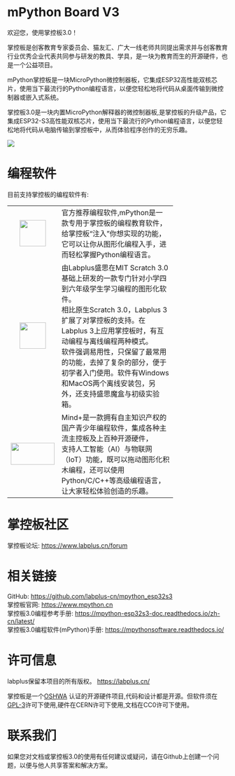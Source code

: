 # mPython Board V3

欢迎您，使用掌控板3.0！

掌控板是创客教育专家委员会、猫友汇、广大一线老师共同提出需求并与创客教育行业优秀企业代表共同参与研发的教具、学具，是一块为教育而生的开源硬件，也是一个公益项目。

mPython掌控板是一块MicroPython微控制器板，它集成ESP32高性能双核芯片，使用当下最流行的Python编程语言，以便您轻松地将代码从桌面传输到微控制器或嵌入式系统。

掌控板3.0是一块内置MicroPython解释器的微控制器板,是掌控板的升级产品，它集成ESP32-S3高性能双核芯片，使用当下最流行的Python编程语言，以便您轻松地将代码从电脑传输到掌控板中，从而体验程序创作的无穷乐趣。


![](https://mpython-esp32s3-doc.readthedocs.io/zh-cn/latest/_images/mpython_pro.png)  

# 编程软件

目前支持掌控板的编程软件有:

<table >
<tr style="height: 100px;">
<td style="width: 100px; height: 100px;"><img style="display: block; margin-left: auto; margin-right: auto;" src="http://wiki.labplus.cn/images/2/2d/MPythonX.png" width="60" height="60" /></td>
<td style="width: 247px; height: 106px;">官方推荐编程软件,mPython是一款专用于掌控板的编程教育软件，给掌控板“注入”你想实现的功能，
它可以让你从图形化编程入手，进而轻松掌握Python编程语言。</td>
</tr>
<tr style="height: 100px;">
<td style="width: 100px; height: 100px;"><img style="display: block; margin-left: auto; margin-right: auto;" src="https://www.labplus.cn/2b1507b610dd5820e815a646dd5535fb.png" width="60" height="60" /></td>
<td style="width: 247px; height: 109px;">由Labplus盛思在MIT Scratch 3.0基础上研发的一款专门针对小学四到六年级学生学习编程的图形化软件。</br>相比原生Scratch 3.0，Labplus 3扩展了对掌控板的支持。在Labplus 3上应用掌控板时，有互动编程与离线编程两种模式。</br>软件强调易用性，只保留了最常用的功能，去掉了复杂的部分，便于初学者入门使用。软件有Windows和MacOS两个离线安装包，另外，还支持盛思魔盒与初级实验箱。</td>
</tr>
<tr style="height: 100px;">
<td style="width: 100px; height: 100px;"><img style="display: block; margin-left: auto; margin-right: auto;" src="http://download3.dfrobot.com.cn/website/image/logo.png" width="100" height="50" /></td>
<td style="width: 247px; height: 109px;">Mind+是一款拥有自主知识产权的国产青少年编程软件，集成各种主流主控板及上百种开源硬件，</br>支持人工智能（AI）与物联网（IoT）功能，既可以拖动图形化积木编程，还可以使用Python/C/C++等高级编程语言，让大家轻松体验创造的乐趣。</td>
</tr>
</table>

# 掌控板社区

掌控板论坛: https://www.labplus.cn/forum


# 相关链接

GitHub: https://github.com/labplus-cn/mpython_esp32s3         <br/>
掌控板官网: https://www.mpython.cn                      <br/>
掌控板3.0编程参考手册: https://mpython-esp32s3-doc.readthedocs.io/zh-cn/latest/          <br/>
掌控板3.0编程软件(mPython)手册: https://mpythonsoftware.readthedocs.io/         <br/>

# 许可信息

labplus保留本项目的所有版权。 https://labplus.cn/


掌控板是一个[OSHWA](https://certification.oshwa.org/cn000006.html) 认证的开源硬件项目,代码和设计都是开源。但软件须在[GPL-3](http://www.gnu.org/licenses/gpl.html)许可下使用,硬件在CERN许可下使用,文档在CC0许可下使用。


# 联系我们

如果您对文档或掌控板3.0的使用有任何建议或疑问，请在Github上创建一个问题，以便与他人共享答案和解决方案。
